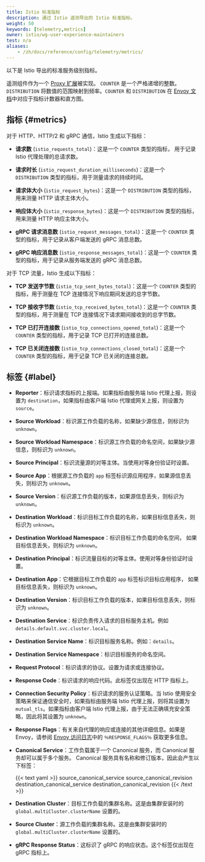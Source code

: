 ```yaml
---
title: Istio 标准指标
description: 通过 Istio 遥测导出的 Istio 标准指标。
weight: 50
keywords: [telemetry,metrics]
owner: istio/wg-user-experience-maintainers
test: n/a
aliases:
    - /zh/docs/reference/config/telemetry/metrics/
---
```


以下是 Istio 导出的标准服务级别指标。

遥测组件作为一个
[Proxy 扩展](https://github.com/istio/proxy/tree/master/source/extensions/filters/http/istio_stats)被实现。
`COUNTER` 是一个严格递增的整数。
`DISTRIBUTION` 将数值的范围映射到频率。`COUNTER` 和 `DISTRIBUTION` 在
[Envoy 文档](https://github.com/envoyproxy/envoy/blob/main/source/docs/stats.md)中对应于指标计数器和直方图。

## 指标 {#metrics}

对于 HTTP、HTTP/2 和 gRPC 通信，Istio 生成以下指标：

* **请求数** (`istio_requests_total`)：这是一个 `COUNTER` 类型的指标，
  用于记录 Istio 代理处理的总请求数。

* **请求时长** (`istio_request_duration_milliseconds`)：这是一个 `DISTRIBUTION`
  类型的指标，用于测量请求的持续时间。

* **请求体大小** (`istio_request_bytes`)：这是一个 `DISTRIBUTION` 类型的指标，
  用来测量 HTTP 请求主体大小。

* **响应体大小** (`istio_response_bytes`)：这是一个 `DISTRIBUTION` 类型的指标，
  用来测量 HTTP 响应主体大小。

* **gRPC 请求消息数** (`istio_request_messages_total`)：这是一个 `COUNTER`
  类型的指标，用于记录从客户端发送的 gRPC 消息总数。

* **gRPC 响应消息数** (`istio_response_messages_total`)：这是一个 `COUNTER`
  类型的指标，用于记录从服务端发送的 gRPC 消息总数。

对于 TCP 流量，Istio 生成以下指标：

* **TCP 发送字节数** (`istio_tcp_sent_bytes_total`)：这是一个 `COUNTER`
  类型的指标，用于测量在 TCP 连接情况下响应期间发送的总字节数。

* **TCP 接收字节数** (`istio_tcp_received_bytes_total`)：这是一个 `COUNTER`
  类型的指标，用于测量在 TCP 连接情况下请求期间接收到的总字节数。

* **TCP 已打开连接数** (`istio_tcp_connections_opened_total`)：这是一个 `COUNTER`
  类型的指标，用于记录 TCP 已打开的连接总数。

* **TCP 已关闭连接数** (`istio_tcp_connections_closed_total`)：这是一个 `COUNTER`
  类型的指标，用于记录 TCP 已关闭的连接总数。

## 标签 {#label}

* **Reporter**：标识请求指标的上报端。如果指标由服务端 Istio 代理上报，则设置为
  `destination`，如果指标由客户端 Istio 代理或网关上报，则设置为 `source`。

* **Source Workload**：标识源工作负载的名称，如果缺少源信息，则标识为 `unknown`。

* **Source Workload Namespace**：标识源工作负载的命名空间，如果缺少源信息，则标识为 `unknown`。

* **Source Principal**：标识流量源的对等主体。当使用对等身份验证时设置。

* **Source App**：根据源工作负载的 `app` 标签标识源应用程序，如果源信息丢失，则标识为 `unknown`。

* **Source Version**：标识源工作负载的版本，如果源信息丢失，则标识为 `unknown`。

* **Destination Workload**：标识目标工作负载的名称，如果目标信息丢失，则标识为 `unknown`。

* **Destination Workload Namespace**：标识目标工作负载的命名空间，
  如果目标信息丢失，则标识为 `unknown`。

* **Destination Principal**：标识流量目标的对等主体。使用对等身份验证时设置。

* **Destination App**：它根据目标工作负载的 `app` 标签标识目标应用程序，
  如果目标信息丢失，则标识为 `unknown`。

* **Destination Version**：标识目标工作负载的版本，如果目标信息丢失，则标识为 `unknown`。

* **Destination Service**：标识负责传入请求的目标服务主机。例如 `details.default.svc.cluster.local`。

* **Destination Service Name**：标识目标服务名称。例如：`details`。

* **Destination Service Namespace**：标识目标服务的命名空间。

* **Request Protocol**：标识请求的协议。设置为请求或连接协议。

* **Response Code**：标识请求的响应代码。此标签仅出现在 HTTP 指标上。

* **Connection Security Policy**：标识请求的服务认证策略。当 Istio
  使用安全策略来保证通信安全时，如果指标由服务端 Istio 代理上报，则将其设置为
  `mutual_tls`。如果指标由客户端 Istio 代理上报，由于无法正确填充安全策略，因此将其设置为 `unknown`。

* **Response Flags**：有关来自代理的响应或连接的其他详细信息。如果是 Envoy，请参阅
  [Envoy 访问日志](https://www.envoyproxy.io/docs/envoy/latest/configuration/observability/access_log/usage#config-access-log-format-response-flags)中的
  `％RESPONSE_FLAGS％` 获取更多信息。

* **Canonical Service**：工作负载属于一个 Canonical 服务，而 Canonical 服务却可以属于多个服务。
  Canonical 服务具有名称和修订版本，因此会产生以下标签：

    {{< text yaml >}}
    source_canonical_service
    source_canonical_revision
    destination_canonical_service
    destination_canonical_revision
    {{< /text >}}

* **Destination Cluster**：目标工作负载的集群名称。这是由集群安装时的
  `global.multiCluster.clusterName` 设置的。

* **Source Cluster**：源工作负载的集群名称。这是由集群安装时的
  `global.multiCluster.clusterName` 设置的。

* **gRPC Response Status**：这标识了 gRPC 的响应状态。这个标签仅出现在 gRPC 指标上。
